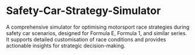 # Safety-Car-Strategy-Simulator
 A comprehensive simulator for optimising motorsport race strategies during safety car scenarios, designed for Formula E, Formula 1, and similar series. It supports detailed customisation of race conditions and provides actionable insights for strategic decision-making.
